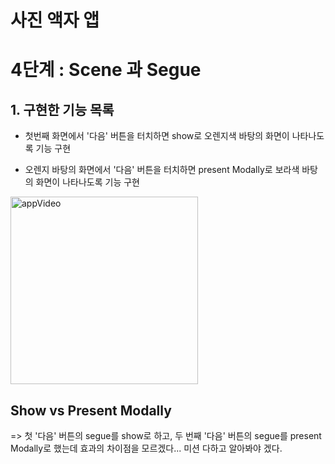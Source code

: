 # 사진 액자 앱 

# 4단계 : Scene 과 Segue

## 1. 구현한 기능 목록 

* 첫번째 화면에서 '다음' 버튼을 터치하면 show로 오렌지색 바탕의 화면이 나타나도록 기능 구현 

* 오렌지 바탕의 화면에서 '다음' 버튼을 터치하면 present Modally로 보라색 바탕의 화면이 나타나도록 기능 구현 

<img width="300" alt="appVideo" src="https://user-images.githubusercontent.com/38216027/73721010-9cbba180-4766-11ea-89a0-34a0c7227902.gif">

## Show vs Present Modally

=> 첫 '다음' 버튼의 segue를 show로 하고, 두 번째 '다음' 버튼의 segue를 present Modally로 했는데 효과의 차이점을 모르겠다... 미션 다하고 알아봐야 겠다. 
